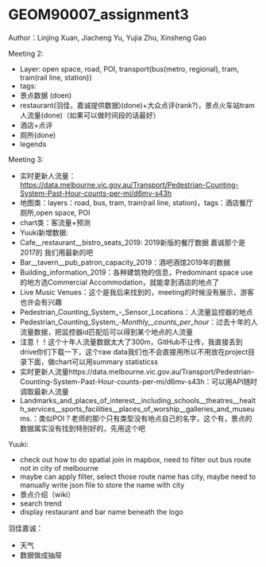 # GEOM90007_assignment3
Author：Linjing Xuan, Jiacheng Yu, Yujia Zhu, Xinsheng Gao

Meeting 2:
- Layer: open space, road, POI, transport(bus(metro, regional), tram, train(rail line, station))
- tags: 
-   景点数据 (doen)
-   restaurant(羽佳，嘉诚提供数据)(done)+大众点评(rank?)，景点火车站tram人流量(done)（如果可以做时间段的话最好）
-   酒店+点评
-   厕所(done)
- legends

Meeting 3: 
- 实时更新人流量：https://data.melbourne.vic.gov.au/Transport/Pedestrian-Counting-System-Past-Hour-counts-per-mi/d6mv-s43h
- 地图类：layers：road, bus, tram, train(rail line, station)，tags：酒店餐厅厕所,open space, POI
- chart类：客流量+预测
- Yuuki新增数据:
-   Cafe__restaurant__bistro_seats_2019: 2019新版的餐厅数据 嘉诚那个是2017的 我们用最新的吧
-   Bar__tavern__pub_patron_capacity_2019：酒吧酒馆2019年的数据
-   Building_information_2019：各种建筑物的信息，Predominant space use的地方选Commercial Accommodation，就能拿到酒店的地点了
-   Live Music Venues：这个是我后来找到的，meeting的时候没有展示，游客也许会有兴趣
-   Pedestrian_Counting_System_-_Sensor_Locations：人流量监控器的地点
-   Pedestrian_Counting_System_-_Monthly__counts_per_hour_：过去十年的人流量数据，把监控器id匹配后可以得到某个地点的人流量
-   注意！！这个十年人流量数据太大了300m，GitHub不让传，我直接丢到drive你们下载一下，这个raw data我们也不会直接用所以不用放在project目录下面，做chart可以用summary statisticss
-   实时更新人流量https://data.melbourne.vic.gov.au/Transport/Pedestrian-Counting-System-Past-Hour-counts-per-mi/d6mv-s43h：可以用API随时调取最新人流量
-   Landmarks_and_places_of_interest__including_schools__theatres__health_services__sports_facilities__places_of_worship__galleries_and_museums.：类似POI？老师的那个只有类型没有地点自己的名字，这个有，景点的数据属实没有找到特别好的，先用这个吧

Yuuki:
- check out how to do spatial join in mapbox, need to filter out bus route not in city of melbourne
- maybe can apply filter, select those route name has city, maybe need to manually write json file to store the name with city
- 景点介绍（wiki）
- search trend
- display restaurant and bar name beneath the logo

羽佳嘉诚：
- 天气
- 数据做成抽屉